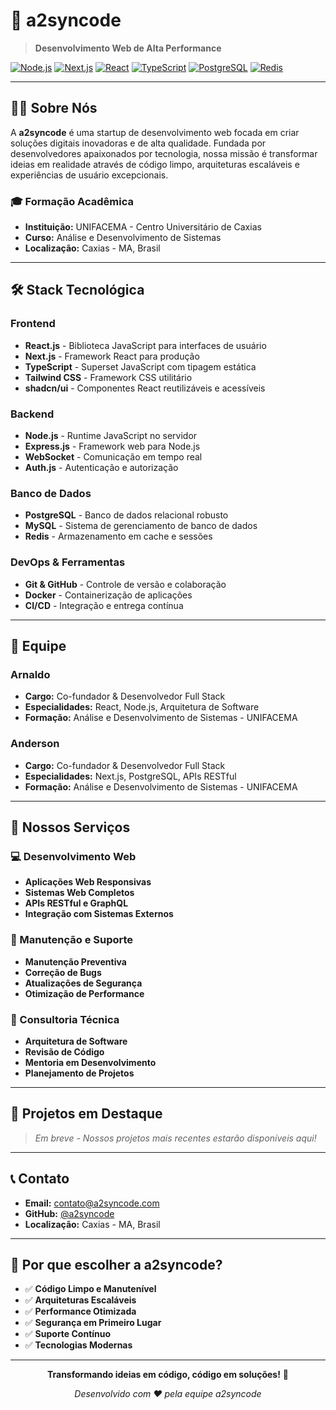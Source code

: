 # 🚀 a2syncode

> **Desenvolvimento Web de Alta Performance**

[![Node.js](https://img.shields.io/badge/Node.js-339933?style=for-the-badge&logo=nodedotjs&logoColor=white)](https://nodejs.org/)
[![Next.js](https://img.shields.io/badge/Next.js-000000?style=for-the-badge&logo=next.js&logoColor=white)](https://nextjs.org/)
[![React](https://img.shields.io/badge/React-20232A?style=for-the-badge&logo=react&logoColor=61DAFB)](https://reactjs.org/)
[![TypeScript](https://img.shields.io/badge/TypeScript-007ACC?style=for-the-badge&logo=typescript&logoColor=white)](https://www.typescriptlang.org/)
[![PostgreSQL](https://img.shields.io/badge/PostgreSQL-316192?style=for-the-badge&logo=postgresql&logoColor=white)](https://www.postgresql.org/)
[![Redis](https://img.shields.io/badge/Redis-DC382D?style=for-the-badge&logo=redis&logoColor=white)](https://redis.io/)

---

## 👨‍💻 Sobre Nós

A **a2syncode** é uma startup de desenvolvimento web focada em criar soluções digitais inovadoras e de alta qualidade. Fundada por desenvolvedores apaixonados por tecnologia, nossa missão é transformar ideias em realidade através de código limpo, arquiteturas escaláveis e experiências de usuário excepcionais.

### 🎓 Formação Acadêmica
- **Instituição:** UNIFACEMA - Centro Universitário de Caxias
- **Curso:** Análise e Desenvolvimento de Sistemas
- **Localização:** Caxias - MA, Brasil

---

## 🛠️ Stack Tecnológica

### Frontend
- **React.js** - Biblioteca JavaScript para interfaces de usuário
- **Next.js** - Framework React para produção
- **TypeScript** - Superset JavaScript com tipagem estática
- **Tailwind CSS** - Framework CSS utilitário
- **shadcn/ui** - Componentes React reutilizáveis e acessíveis

### Backend
- **Node.js** - Runtime JavaScript no servidor
- **Express.js** - Framework web para Node.js
- **WebSocket** - Comunicação em tempo real
- **Auth.js** - Autenticação e autorização

### Banco de Dados
- **PostgreSQL** - Banco de dados relacional robusto
- **MySQL** - Sistema de gerenciamento de banco de dados
- **Redis** - Armazenamento em cache e sessões

### DevOps & Ferramentas
- **Git & GitHub** - Controle de versão e colaboração
- **Docker** - Containerização de aplicações
- **CI/CD** - Integração e entrega contínua

---

## 👥 Equipe

### Arnaldo
- **Cargo:** Co-fundador & Desenvolvedor Full Stack
- **Especialidades:** React, Node.js, Arquitetura de Software
- **Formação:** Análise e Desenvolvimento de Sistemas - UNIFACEMA

### Anderson
- **Cargo:** Co-fundador & Desenvolvedor Full Stack
- **Especialidades:** Next.js, PostgreSQL, APIs RESTful
- **Formação:** Análise e Desenvolvimento de Sistemas - UNIFACEMA

---

## 🎯 Nossos Serviços

### 💻 Desenvolvimento Web
- **Aplicações Web Responsivas**
- **Sistemas Web Completos**
- **APIs RESTful e GraphQL**
- **Integração com Sistemas Externos**

### 🔧 Manutenção e Suporte
- **Manutenção Preventiva**
- **Correção de Bugs**
- **Atualizações de Segurança**
- **Otimização de Performance**

### 🚀 Consultoria Técnica
- **Arquitetura de Software**
- **Revisão de Código**
- **Mentoria em Desenvolvimento**
- **Planejamento de Projetos**

---

## 📱 Projetos em Destaque

> *Em breve - Nossos projetos mais recentes estarão disponíveis aqui!*

---

## 📞 Contato

- **Email:** contato@a2syncode.com
- **GitHub:** [@a2syncode](https://github.com/a2syncode)
- **Localização:** Caxias - MA, Brasil

---

## 🌟 Por que escolher a a2syncode?

- ✅ **Código Limpo e Manutenível**
- ✅ **Arquiteturas Escaláveis**
- ✅ **Performance Otimizada**
- ✅ **Segurança em Primeiro Lugar**
- ✅ **Suporte Contínuo**
- ✅ **Tecnologias Modernas**

---

<div align="center">

**Transformando ideias em código, código em soluções!** 🚀

*Desenvolvido com ❤️ pela equipe a2syncode*

</div> 
